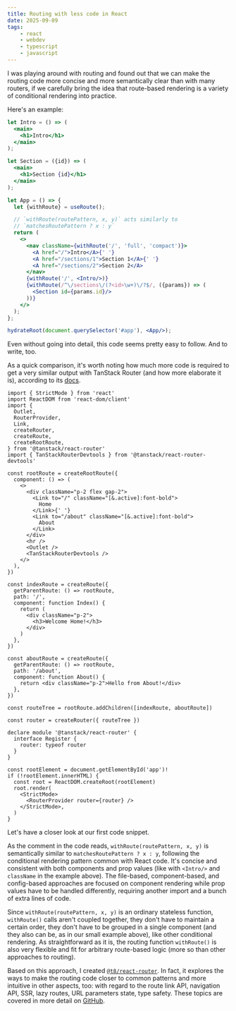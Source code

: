 ```yaml
---
title: Routing with less code in React
date: 2025-09-09
tags:
    - react
    - webdev
    - typescript
    - javascript
---
```


I was playing around with routing and found out that we can make the routing code more concise and more semantically clear than with many routers, if we carefully bring the idea that route-based rendering is a variety of conditional rendering into practice.

Here's an example:

```jsx
let Intro = () => (
  <main>
    <h1>Intro</h1>
  </main>
);

let Section = ({id}) => (
  <main>
    <h1>Section {id}</h1>
  </main>
);

let App = () => {
  let {withRoute} = useRoute();

  // `withRoute(routePattern, x, y)` acts similarly to
  // `matchesRoutePattern ? x : y`
  return (
    <>
      <nav className={withRoute('/', 'full', 'compact')}>
        <A href="/">Intro</A>{' '}
        <A href="/sections/1">Section 1</A>{' '}
        <A href="/sections/2">Section 2</A>
      </nav>
      {withRoute('/', <Intro/>)}
      {withRoute(/^\/sections\/(?<id>\w+)\/?$/, ({params}) => (
        <Section id={params.id}/>
      ))}
    </>
  );
};

hydrateRoot(document.querySelector('#app'), <App/>);
```

Even without going into detail, this code seems pretty easy to follow. And to write, too.

As a quick comparison, it's worth noting how much more code is required to get a very similar output with TanStack Router (and how more elaborate it is), according to its [docs](https://tanstack.com/router/latest/docs/framework/react/quick-start#using-code-based-route-configuration).

<!-- collapsible *View the TanStack Router code example from the TanStack docs* -->

```tsx
import { StrictMode } from 'react'
import ReactDOM from 'react-dom/client'
import {
  Outlet,
  RouterProvider,
  Link,
  createRouter,
  createRoute,
  createRootRoute,
} from '@tanstack/react-router'
import { TanStackRouterDevtools } from '@tanstack/react-router-devtools'

const rootRoute = createRootRoute({
  component: () => (
    <>
      <div className="p-2 flex gap-2">
        <Link to="/" className="[&.active]:font-bold">
          Home
        </Link>{' '}
        <Link to="/about" className="[&.active]:font-bold">
          About
        </Link>
      </div>
      <hr />
      <Outlet />
      <TanStackRouterDevtools />
    </>
  ),
})

const indexRoute = createRoute({
  getParentRoute: () => rootRoute,
  path: '/',
  component: function Index() {
    return (
      <div className="p-2">
        <h3>Welcome Home!</h3>
      </div>
    )
  },
})

const aboutRoute = createRoute({
  getParentRoute: () => rootRoute,
  path: '/about',
  component: function About() {
    return <div className="p-2">Hello from About!</div>
  },
})

const routeTree = rootRoute.addChildren([indexRoute, aboutRoute])

const router = createRouter({ routeTree })

declare module '@tanstack/react-router' {
  interface Register {
    router: typeof router
  }
}

const rootElement = document.getElementById('app')!
if (!rootElement.innerHTML) {
  const root = ReactDOM.createRoot(rootElement)
  root.render(
    <StrictMode>
      <RouterProvider router={router} />
    </StrictMode>,
  )
}
```

<!-- endcollapsible -->

Let's have a closer look at our first code snippet.

As the comment in the code reads, `withRoute(routePattern, x, y)` is semantically similar to `matchesRoutePattern ? x : y`, following the conditional rendering pattern common with React code. It's concise and consistent with both components and prop values (like with `<Intro/>` and `className` in the example above). The file-based, component-based, and config-based approaches are focused on component rendering while prop values have to be handled differently, requiring another import and a bunch of extra lines of code.

Since `withRoute(routePattern, x, y)` is an ordinary stateless function, `withRoute()` calls aren't coupled together, they don't have to maintain a certain order, they don't have to be grouped in a single component (and they also can be, as in our small example above), like other conditional rendering. As straightforward as it is, the routing function `withRoute()` is also very flexible and fit for arbitrary route-based logic (more so than other approaches to routing).

Based on this approach, I created [`@t8/react-router`](https://github.com/t8js/react-router#readme). In fact, it explores the ways to make the routing code closer to common patterns and more intuitive in other aspects, too: with regard to the route link API, navigation API, SSR, lazy routes, URL parameters state, type safety. These topics are covered in more detail on [GitHub](https://github.com/t8js/react-router#readme).

